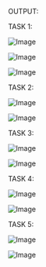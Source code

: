 OUTPUT:

TASK 1: 

![Image](https://github.com/user-attachments/assets/0cc29089-08e5-4dec-90e6-c0b9db5e87d7)

![Image](https://github.com/user-attachments/assets/fb5f48c3-ff9f-4ad5-8b21-2335ea54960a)

![Image](https://github.com/user-attachments/assets/68281a3d-caa5-4a0e-91c2-ae12eea6cfbf)

TASK 2:

![Image](https://github.com/user-attachments/assets/09665988-36a4-4568-958a-83ca701397a3)

![Image](https://github.com/user-attachments/assets/4423929f-1919-4b8b-bd40-25a8082a5de6)

TASK 3:

![Image](https://github.com/user-attachments/assets/145fb27f-c8d3-42d2-9a06-64478eeb1ff2)

![Image](https://github.com/user-attachments/assets/dbd47b09-faae-4d81-9d52-76723771b9d7)

TASK 4:

![Image](https://github.com/user-attachments/assets/d063e79a-e104-4450-bc14-74ce2c45c6a6)

![Image](https://github.com/user-attachments/assets/e1782dc6-0f9a-4ae0-9590-47c0c1a19539)

TASK 5:

![Image](https://github.com/user-attachments/assets/7610ecd6-8e58-4134-9a98-6ca82ac64067)

![Image](https://github.com/user-attachments/assets/b5dc1eaa-df90-4446-b798-d9ec3c8ee55d)